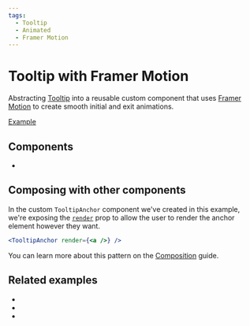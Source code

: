 ```yaml
---
tags:
  - Tooltip
  - Animated
  - Framer Motion
---
```


# Tooltip with Framer Motion

<div data-description>

Abstracting [Tooltip](/components/tooltip) into a reusable custom component that uses [Framer Motion](https://www.framer.com/motion/) to create smooth initial and exit animations.

</div>

<div data-tags></div>

<a href="./index.tsx" data-playground>Example</a>

## Components

<div data-cards="components">

- [](/components/tooltip)

</div>

## Composing with other components

In the custom `TooltipAnchor` component we've created in this example, we're exposing the [`render`](/reference/tooltip-anchor#render) prop to allow the user to render the anchor element however they want.

```jsx
<TooltipAnchor render={<a />} />
```

You can learn more about this pattern on the [Composition](/guide/composition) guide.

## Related examples

<div data-cards="examples">

- [](/examples/menu-framer-motion)
- [](/examples/dialog-framer-motion)
- [](/examples/menu-tooltip)

</div>
